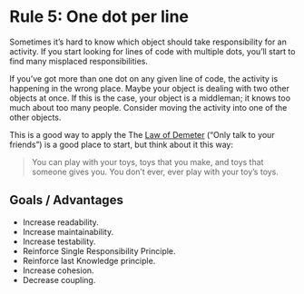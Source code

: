 # Rule 5: One dot per line

Sometimes it’s hard to know which object should take responsibility for an activity. If you start
looking for lines of code with multiple dots, you’ll start to find many misplaced responsibilities.

If you’ve got more than one dot on any given line of code, the activity is happening in the wrong
place. Maybe your object is dealing with two other objects at once. If this is the case, your
object is a middleman; it knows too much about too many people. Consider moving the activity
into one of the other objects.

This is a good way to apply the The [Law of Demeter](https://en.wikipedia.org/wiki/Law_of_Demeter) 
(“Only talk to your friends”) is a good place to start, but think about it this way: 

> You can play with your toys, toys that you make, and toys that someone gives you. You don’t ever, ever play with your toy’s toys.

## Goals / Advantages

- Increase readability.
- Increase maintainability.
- Increase testability.
- Reinforce Single Responsibility Principle.
- Reinforce last Knowledge principle.
- Increase cohesion.
- Decrease coupling.